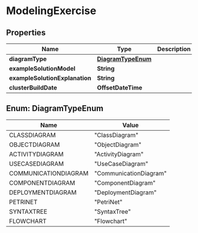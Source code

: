 

# ModelingExercise


## Properties

| Name | Type | Description | Notes |
|------------ | ------------- | ------------- | -------------|
|**diagramType** | [**DiagramTypeEnum**](#DiagramTypeEnum) |  |  [optional] |
|**exampleSolutionModel** | **String** |  |  [optional] |
|**exampleSolutionExplanation** | **String** |  |  [optional] |
|**clusterBuildDate** | **OffsetDateTime** |  |  [optional] |



## Enum: DiagramTypeEnum

| Name | Value |
|---- | -----|
| CLASSDIAGRAM | &quot;ClassDiagram&quot; |
| OBJECTDIAGRAM | &quot;ObjectDiagram&quot; |
| ACTIVITYDIAGRAM | &quot;ActivityDiagram&quot; |
| USECASEDIAGRAM | &quot;UseCaseDiagram&quot; |
| COMMUNICATIONDIAGRAM | &quot;CommunicationDiagram&quot; |
| COMPONENTDIAGRAM | &quot;ComponentDiagram&quot; |
| DEPLOYMENTDIAGRAM | &quot;DeploymentDiagram&quot; |
| PETRINET | &quot;PetriNet&quot; |
| SYNTAXTREE | &quot;SyntaxTree&quot; |
| FLOWCHART | &quot;Flowchart&quot; |



